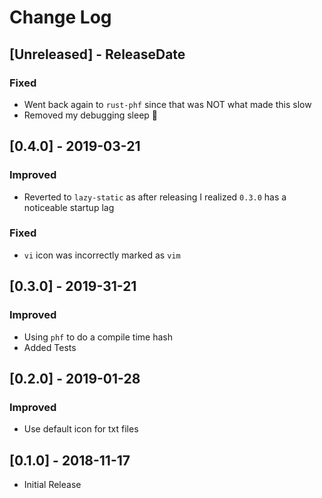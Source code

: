 # Change Log

## [Unreleased] - ReleaseDate

### Fixed

* Went back again to `rust-phf` since that was NOT what made this slow
* Removed my debugging sleep :facepalm:

## [0.4.0] - 2019-03-21

### Improved

* Reverted to `lazy-static` as after releasing I realized `0.3.0` has a noticeable startup lag

### Fixed

* `vi` icon was incorrectly marked as `vim`

## [0.3.0] - 2019-31-21

### Improved

* Using `phf` to do a compile time hash
* Added Tests

## [0.2.0] - 2019-01-28

### Improved

* Use default icon for txt files

## [0.1.0] - 2018-11-17

* Initial Release
